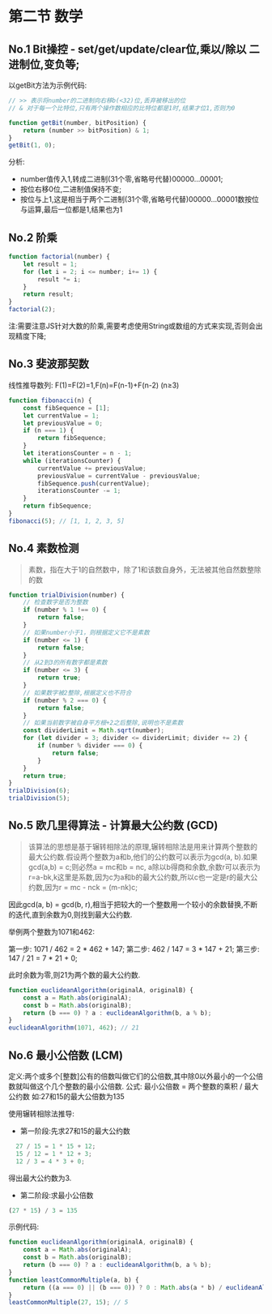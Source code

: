 # 第二节 数学

## No.1 Bit操控 - set/get/update/clear位,乘以/除以 二进制位,变负等;

以getBit方法为示例代码:

```js
// >> 表示将number的二进制向右移b(<32)位,丢弃被移出的位
// & 对于每一个比特位,只有两个操作数相应的比特位都是1时,结果才位1,否则为0

function getBit(number, bitPosition) {
    return (number >> bitPosition) & 1;
}
getBit(1, 0);
```

分析: 

* number值传入1,转成二进制(31个零,省略号代替)00000...00001;
* 按位右移0位,二进制值保持不变;
* 按位与上1,这是相当于两个二进制(31个零,省略号代替)00000...00001数按位与运算,最后一位都是1,结果也为1

## No.2 阶乘

```js
function factorial(number) {
    let result = 1;
    for (let i = 2; i <= number; i+= 1) {
        result *= i;
    }
    return result;
}
factorial(2);
```

注:需要注意JS针对大数的阶乘,需要考虑使用String或数组的方式来实现,否则会出现精度下降;

## No.3 斐波那契数

线性推导数列: F(1)=F(2)=1,F(n)=F(n-1)+F(n-2) (n≥3)

```js
function fibonacci(n) {
    const fibSequence = [1];
    let currentValue = 1;
    let previousValue = 0;
    if (n === 1) {
        return fibSequence;
    }
    let iterationsCounter = n - 1;
    while (iterationsCounter) {
        currentValue += previousValue;
        previousValue = currentValue - previousValue;
        fibSequence.push(currentValue);
        iterationsCounter -= 1;
    }
    return fibSequence;
}
fibonacci(5); // [1, 1, 2, 3, 5]
```

## No.4 素数检测

> 素数，指在大于1的自然数中，除了1和该数自身外，无法被其他自然数整除的数

```js
function trialDivision(number) {
    // 检查数字是否为整数
    if (number % 1 !== 0) {
        return false;
    }
    // 如果number小于1，则根据定义它不是素数
    if (number <= 1) {
        return false;
    }
    // 从2到3的所有数字都是素数
    if (number <= 3) {
        return true;
    }
    // 如果数字被2整除,根据定义也不符合
    if (number % 2 === 0) {
        return false;
    }
    // 如果当前数字被自身平方根+2之后整除,说明也不是素数
    const dividerLimit = Math.sqrt(number);
    for (let divider = 3; divider <= dividerLimit; divider += 2) {
        if (number % divider === 0) {
            return false;
        }
    }
    return true;
}
trialDivision(6);
trialDivision(5);
```

## No.5 欧几里得算法 - 计算最大公约数 (GCD)

> 该算法的思想是基于辗转相除法的原理,辗转相除法是用来计算两个整数的最大公约数.假设两个整数为a和b,他们的公约数可以表示为gcd(a, b).如果gcd(a,b) = c;则必然a = mc和b = nc, a除以b得商和余数,余数r可以表示为r=a-bk,k这里是系数,因为c为a和b的最大公约数,所以c也一定是r的最大公约数,因为r = mc - nck = (m-nk)c;

因此gcd(a, b) = gcd(b, r),相当于把较大的一个整数用一个较小的余数替换,不断的迭代,直到余数为0,则找到最大公约数.

举例两个整数为1071和462:

第一步: 1071 / 462 = 2 * 462 + 147;
第二步: 462 / 147 = 3 * 147 + 21;
第三步: 147 / 21 = 7 * 21 + 0;

此时余数为零,则21为两个数的最大公约数.

```js
function euclideanAlgorithm(originalA, originalB) {
    const a = Math.abs(originalA);
    const b = Math.abs(originalB);
    return (b === 0) ? a : euclideanAlgorithm(b, a % b);
}
euclideanAlgorithm(1071, 462); // 21
```

## No.6 最小公倍数 (LCM)

定义:两个或多个[整数]公有的倍数叫做它们的公倍数,其中除0以外最小的一个公倍数就叫做这个几个整数的最小公倍数.
公式: 最小公倍数 = 两个整数的乘积 / 最大公约数
如:27和15的最大公倍数为135

使用辗转相除法推导:

* 第一阶段:先求27和15的最大公约数

```js
  27 / 15 = 1 * 15 + 12;
  15 / 12 = 1 * 12 + 3;
  12 / 3 = 4 * 3 + 0;
```

得出最大公约数为3.

* 第二阶段:求最小公倍数

```js
(27 * 15) / 3 = 135
```

示例代码:

```js
function euclideanAlgorithm(originalA, originalB) {
    const a = Math.abs(originalA);
    const b = Math.abs(originalB);
    return (b === 0) ? a : euclideanAlgorithm(b, a % b);
}
function leastCommonMultiple(a, b) {
    return ((a === 0) || (b === 0)) ? 0 : Math.abs(a * b) / euclideanAlgorithm(a, b);
}
leastCommonMultiple(27, 15); // 5
```




